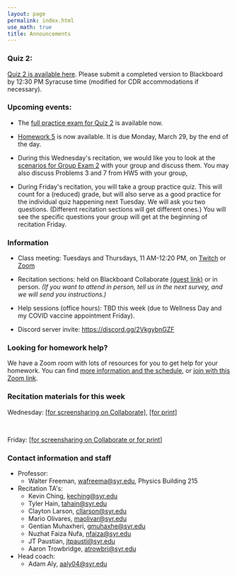 ```yaml
---
layout: page 
permalink: index.html
use_math: true
title: Announcements
---
```


### Quiz 2:

<a href="quiz2.pdf">Quiz 2 is available here</a>. Please submit a completed version to Blackboard by 12:30 PM Syracuse time (modified for CDR accommodations if necessary).



### Upcoming events:

* The <a href="group-exam-2-full.pdf">full practice exam for Quiz 2</a> is available now.

* <a href="hw/hw5/hw5.pdf">Homework 5</a> is now available. It is due Monday, March 29, by the end of the day. 

* During this Wednesday's recitation, we would like you to look at the <a href="group-exam-2-prep.pdf">scenarios for Group Exam 2</a> with your group and discuss them. You may also discuss Problems 3 and 7 from HW5 with your group, 
* During Friday's recitation, you will take a group practice quiz. This will count for a (reduced) grade, but will also serve as a good practice for the individual quiz happening next Tuesday. We will ask you two questions. (Different recitation sections will get different ones.) You will see the specific questions your group will get at the beginning of recitation Friday.


### Information
-   Class meeting: Tuesdays and Thursdays, 11 AM-12:20 PM, on <a href="https://twitch.tv/suphysics">Twitch</a> or <a href="https://syracuseuniversity.zoom.us/j/96165376315?pwd=T3BuN2Zud2I4K2JiMUxFQk8wR1UyZz09">Zoom</a>
-   Recitation sections: held on Blackboard Collaborate <a href="https://us.bbcollab.com/guest/05d5140cb3de4947850244c95d0725b6">(guest link)</a> or in person. *(If you want to attend in person, tell us in the next survey, and we will send you instructions.)*
-   Help sessions (office hours): TBD this week (due to Wellness Day and my COVID vaccine appointment Friday).

- Discord server invite: <https://discord.gg/2VkgybnGZF>



### Looking for homework help?

We have a Zoom room with lots of resources for you to get help for your homework. You can find <a href="https://walterfreeman.github.io/phy211/clinic.html">more information and the schedule</a>, or <a href="https://syracuseuniversity.zoom.us/j/93889871629">join with this Zoom link</a>.

### Recitation materials for this week

Wednesday: <a href="recitation/week6/recitation-forces6-forcollaborate.pdf">[for screensharing on Collaborate]</a>, <a href="recitation/week6/recitation-forces6-forprint.pdf">[for print]</a>

<br>

Friday: <a href="recitation/week6/recitation-accelerating-frames-forcollaborate.pdf">[for screensharing on Collaborate or for print]</a>



### Contact information and staff
-   Professor: 
    - Walter Freeman, <wafreema@syr.edu>, Physics Building 215 
-   Recitation TA's:
    * Kevin Ching, <keching@syr.edu>
    * Tyler Hain, <tahain@syr.edu>
    * Clayton Larson, <cllarson@syr.edu>
    * Mario Olivares, <maolivar@syr.edu>
    * Gentian Muhaxheri, <gmuhaxhe@syr.edu>
    * Nuzhat Faiza Nufa, <nfaiza@syr.edu>
    * JT Paustian, <jtpausti@syr.edu>
    * Aaron Trowbridge, <atrowbri@syr.edu>
-   Head coach:
    - Adam Aly, <aaly04@syr.edu>



